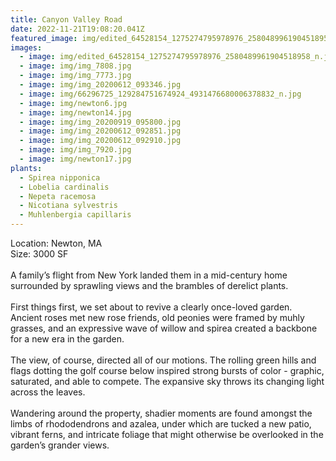 ```yaml
---
title: Canyon Valley Road
date: 2022-11-21T19:08:20.041Z
featured_image: img/edited_64528154_1275274795978976_2580489961904518958_n.jpg
images:
  - image: img/edited_64528154_1275274795978976_2580489961904518958_n.jpg
  - image: img/img_7808.jpg
  - image: img/img_7773.jpg
  - image: img/img_20200612_093346.jpg
  - image: img/66296725_129284751674924_4931476680006378832_n.jpg
  - image: img/newton6.jpg
  - image: img/newton14.jpg
  - image: img/img_20200919_095800.jpg
  - image: img/img_20200612_092851.jpg
  - image: img/img_20200612_092910.jpg
  - image: img/img_7920.jpg
  - image: img/newton17.jpg
plants:
  - Spirea nipponica
  - Lobelia cardinalis
  - Nepeta racemosa
  - Nicotiana sylvestris
  - Muhlenbergia capillaris
---
```

Location: Newton, MA\
S﻿ize: 3000 SF\
\
A family’s flight from New York landed them in a mid-century home surrounded by sprawling views and the brambles of derelict plants. \
\
First things first, we set about to revive a clearly once-loved garden. Ancient roses met new rose friends, old peonies were framed by muhly grasses, and an expressive wave of willow and spirea created a backbone for a new era in the garden. \
\
The view, of course, directed all of our motions. The rolling green hills and flags dotting the golf course below inspired strong bursts of color - graphic, saturated, and able to compete. The expansive sky throws its changing light across the leaves. \
\
Wandering around the property, shadier moments are found amongst the limbs of rhododendrons and azalea, under which are tucked a new patio, vibrant ferns, and intricate foliage that might otherwise be overlooked in the garden’s grander views.